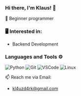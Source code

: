 ### Hi there, I'm Klaus! 👋

🌱 Beginner programmer

### 🖥️ Interested in:

 * Backend Development

### Languages and Tools ⚙️

![Python](https://img.shields.io/badge/-Python-3776AB?style=flat-square&logo=python&logoColor=white)
![Git](https://img.shields.io/badge/-Git-F05032?style=flat-square&logo=git&logoColor=white)
![VSCode](https://img.shields.io/badge/-VSCode-007ACC?style=flat-square&logo=visual-studio-code&logoColor=white)
![Linux](https://img.shields.io/badge/-Linux-FCC624?style=flat-square&logo=linux&logoColor=black)


📫 Reach me via Email: 
- kl4uzd4rk@gmail.com
